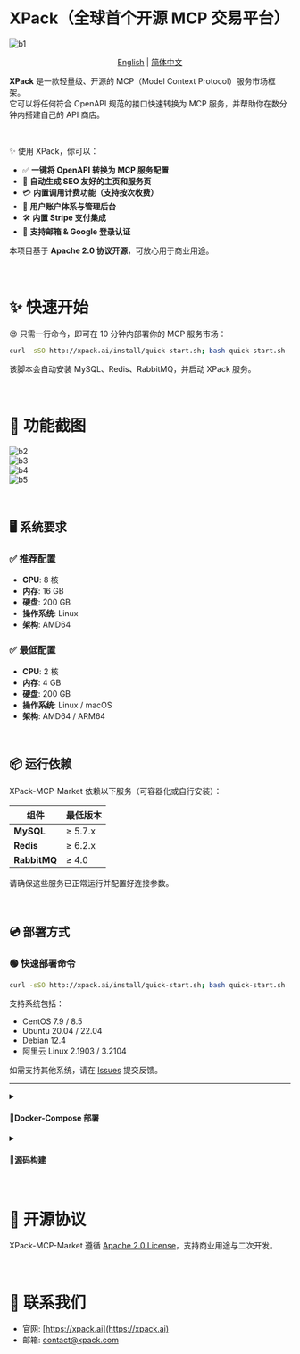 # XPack（全球首个开源 MCP 交易平台）

![b1](https://github.com/user-attachments/assets/3d50cd9a-9d28-4ec8-bb5f-d3668475b49e)

<p align="center">
  <a href="/README.md">English</a>
  | 
  <a href="/README-zh-cn.md">简体中文</a>
</p>

**XPack** 是一款轻量级、开源的 MCP（Model Context Protocol）服务市场框架。  
它可以将任何符合 OpenAPI 规范的接口快速转换为 MCP 服务，并帮助你在数分钟内搭建自己的 API 商店。

<br>

✨ 使用 XPack，你可以：
- ✅ **一键将 OpenAPI 转换为 MCP 服务配置**
- 🧾 **自动生成 SEO 友好的主页和服务页**
- 💳 **内置调用计费功能（支持按次收费）**
- 👥 **用户账户体系与管理后台**
- 🛠 **内置 Stripe 支付集成**
- 🔐 **支持邮箱 & Google 登录认证**

本项目基于 **Apache 2.0 协议开源**，可放心用于商业用途。

<br>

# ✨ 快速开始

😍 只需一行命令，即可在 10 分钟内部署你的 MCP 服务市场：

```bash
curl -sSO http://xpack.ai/install/quick-start.sh; bash quick-start.sh
```

该脚本会自动安装 MySQL、Redis、RabbitMQ，并启动 XPack 服务。

<br>

# 📸 功能截图

![b2](https://github.com/user-attachments/assets/c8cc89a4-ab5f-4c90-8c97-9207b5c9f5c1)  
![b3](https://github.com/user-attachments/assets/16f74c8a-b35e-40a7-8471-a5736de8e904)  
![b4](https://github.com/user-attachments/assets/fc76c215-7544-4267-bc6f-22a719edec00)  
![b5](https://github.com/user-attachments/assets/db40ea77-58c3-472d-ba94-35dc9716a980)

<br>

## 🖥️ 系统要求

### ✅ 推荐配置
- **CPU**: 8 核  
- **内存**: 16 GB  
- **硬盘**: 200 GB  
- **操作系统**: Linux  
- **架构**: AMD64  

### ✅ 最低配置
- **CPU**: 2 核  
- **内存**: 4 GB  
- **硬盘**: 200 GB  
- **操作系统**: Linux / macOS  
- **架构**: AMD64 / ARM64  

<br>

## 📦 运行依赖

XPack-MCP-Market 依赖以下服务（可容器化或自行安装）：

| 组件        | 最低版本   |
|-------------|------------|
| **MySQL**   | ≥ 5.7.x    |
| **Redis**   | ≥ 6.2.x    |
| **RabbitMQ**| ≥ 4.0      |

请确保这些服务已正常运行并配置好连接参数。

<br>

## 💿 部署方式

### 🟢 快速部署命令

```bash
curl -sSO http://xpack.ai/install/quick-start.sh; bash quick-start.sh
```

支持系统包括：
- CentOS 7.9 / 8.5
- Ubuntu 20.04 / 22.04
- Debian 12.4
- 阿里云 Linux 2.1903 / 3.2104

如需支持其他系统，请在 [Issues](https://github.com/xpack-ai/XPack-MCP-Market/issues) 提交反馈。

---

<details>
  <summary><h4>🔖Docker-Compose 部署</h4></summary>

  安装 Docker 和 Docker Compose 后：

  1. 编辑 `docker-compose.yml`
  ```bash
  vi docker-compose.yml
  ```

  2. 修改配置，可参考 [示例配置](https://github.com/xpack-ai/XPack-MCP-Market/blob/main/scripts/docker-compose.yml)

  3. 启动服务：
  ```bash
  docker-compose up -d
  ```

  4. 打开浏览器访问 `http://localhost:3000` 使用平台

</details>

<details>
  <summary><h4>🔖源码构建</h4></summary>

  ### 克隆仓库

  ```bash
  git clone https://github.com/xpack-ai/XPack-MCP-Market.git
  cd XPack-MCP-Market
  ```

  ### ✅ 前端构建（需 Node ≥22，pnpm ≥10）

  ```bash
  cd scripts && ./frontend_build.sh && cd ../
  cd frontend/out && node server.js
  ```

  ### ✅ 后端构建（需 Python ≥ 3.11）

  推荐使用 [`uv`](https://github.com/astral-sh/uv)

  ```bash
  uv venv
  source .venv/bin/activate
  uv pip install -r requirements.txt
  cp .env.example .env
  vi .env
  ```

  启动服务：

  - 管理后台（端口 8001）  
    ```bash
    uvicorn services.admin_service.main:app --host 0.0.0.0 --port 8001 --reload
    ```

  - MCP 服务接口（端口 8002）  
    ```bash
    uvicorn services.api_service.main:app --host 0.0.0.0 --port 8002 --reload
    ```

</details>

<br>

# 🧾 开源协议

XPack-MCP-Market 遵循 [Apache 2.0 License](./LICENSE)，支持商业用途与二次开发。

<br>

# 💌 联系我们

- 官网: [https://xpack.ai](https://xpack.ai)  
- 邮箱: [contact@xpack.com](mailto:contact@xpack.com)

<br>
